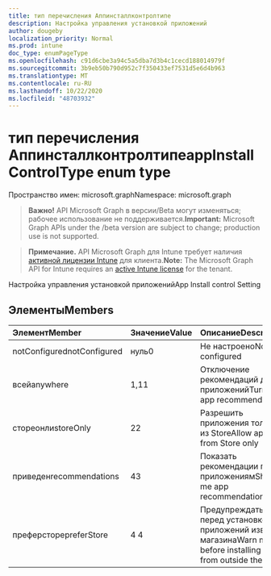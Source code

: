 ```yaml
---
title: тип перечисления Аппинсталлконтролтипе
description: Настройка управления установкой приложений
author: dougeby
localization_priority: Normal
ms.prod: intune
doc_type: enumPageType
ms.openlocfilehash: c91d6cbe3a94c5a5dba7d3b4c1cecd188014979f
ms.sourcegitcommit: 3b9eb50b790d952c7f350433ef7531d5e6d4b963
ms.translationtype: MT
ms.contentlocale: ru-RU
ms.lasthandoff: 10/22/2020
ms.locfileid: "48703932"
---
```

# <a name="appinstallcontroltype-enum-type"></a><span data-ttu-id="bb942-103">тип перечисления Аппинсталлконтролтипе</span><span class="sxs-lookup"><span data-stu-id="bb942-103">appInstallControlType enum type</span></span>

<span data-ttu-id="bb942-104">Пространство имен: microsoft.graph</span><span class="sxs-lookup"><span data-stu-id="bb942-104">Namespace: microsoft.graph</span></span>

> <span data-ttu-id="bb942-105">**Важно!** API Microsoft Graph в версии/Beta могут изменяться; рабочее использование не поддерживается.</span><span class="sxs-lookup"><span data-stu-id="bb942-105">**Important:** Microsoft Graph APIs under the /beta version are subject to change; production use is not supported.</span></span>

> <span data-ttu-id="bb942-106">**Примечание.** API Microsoft Graph для Intune требует наличия [активной лицензии Intune](https://go.microsoft.com/fwlink/?linkid=839381) для клиента.</span><span class="sxs-lookup"><span data-stu-id="bb942-106">**Note:** The Microsoft Graph API for Intune requires an [active Intune license](https://go.microsoft.com/fwlink/?linkid=839381) for the tenant.</span></span>

<span data-ttu-id="bb942-107">Настройка управления установкой приложений</span><span class="sxs-lookup"><span data-stu-id="bb942-107">App Install control Setting</span></span>

## <a name="members"></a><span data-ttu-id="bb942-108">Элементы</span><span class="sxs-lookup"><span data-stu-id="bb942-108">Members</span></span>
|<span data-ttu-id="bb942-109">Элемент</span><span class="sxs-lookup"><span data-stu-id="bb942-109">Member</span></span>|<span data-ttu-id="bb942-110">Значение</span><span class="sxs-lookup"><span data-stu-id="bb942-110">Value</span></span>|<span data-ttu-id="bb942-111">Описание</span><span class="sxs-lookup"><span data-stu-id="bb942-111">Description</span></span>|
|:---|:---|:---|
|<span data-ttu-id="bb942-112">notConfigured</span><span class="sxs-lookup"><span data-stu-id="bb942-112">notConfigured</span></span>|<span data-ttu-id="bb942-113">нуль</span><span class="sxs-lookup"><span data-stu-id="bb942-113">0</span></span>|<span data-ttu-id="bb942-114">Не настроено</span><span class="sxs-lookup"><span data-stu-id="bb942-114">Not configured</span></span>|
|<span data-ttu-id="bb942-115">всей</span><span class="sxs-lookup"><span data-stu-id="bb942-115">anywhere</span></span>|<span data-ttu-id="bb942-116">1,1</span><span class="sxs-lookup"><span data-stu-id="bb942-116">1</span></span>|<span data-ttu-id="bb942-117">Отключение рекомендаций для приложений</span><span class="sxs-lookup"><span data-stu-id="bb942-117">Turn off app recommendations</span></span>|
|<span data-ttu-id="bb942-118">стореонли</span><span class="sxs-lookup"><span data-stu-id="bb942-118">storeOnly</span></span>|<span data-ttu-id="bb942-119">2</span><span class="sxs-lookup"><span data-stu-id="bb942-119">2</span></span>|<span data-ttu-id="bb942-120">Разрешить приложения только из Store</span><span class="sxs-lookup"><span data-stu-id="bb942-120">Allow apps from Store only</span></span>|
|<span data-ttu-id="bb942-121">приведен</span><span class="sxs-lookup"><span data-stu-id="bb942-121">recommendations</span></span>|<span data-ttu-id="bb942-122">4</span><span class="sxs-lookup"><span data-stu-id="bb942-122">3</span></span>|<span data-ttu-id="bb942-123">Показать рекомендации по приложениям</span><span class="sxs-lookup"><span data-stu-id="bb942-123">Show me app recommendations</span></span>|
|<span data-ttu-id="bb942-124">преферсторе</span><span class="sxs-lookup"><span data-stu-id="bb942-124">preferStore</span></span>|<span data-ttu-id="bb942-125">4 </span><span class="sxs-lookup"><span data-stu-id="bb942-125">4</span></span>|<span data-ttu-id="bb942-126">Предупреждать перед установкой приложений извне магазина</span><span class="sxs-lookup"><span data-stu-id="bb942-126">Warn me before installing apps from outside the Store</span></span>|





